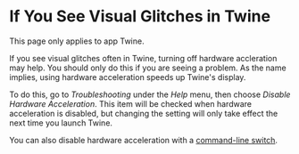 # If You See Visual Glitches in Twine

This page only applies to app Twine.

If you see visual glitches often in Twine, turning off hardware accleration may
help. You should only do this if you are seeing a problem. As the name implies,
using hardware acceleration speeds up Twine's display.

To do this, go to _Troubleshooting_ under the _Help_ menu, then choose _Disable
Hardware Acceleration_. This item will be checked when hardware acceleration is
disabled, but changing the setting will only take effect the next time you
launch Twine.

You can also disable hardware acceleration with a [command-line
switch](../customizing/command-line.md).